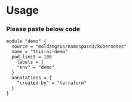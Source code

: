 # Usage

### Please paste below code
```
module "demo" {
  source = "moldangrus/namespace3/kubernetes"
  name = "this-ns-demo"
  pod_limit = 100
    labels = {
    "env" = "demo"
  }
  annotations = {
    "created-by" = "terraform"
  }
}

```
